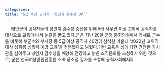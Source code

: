 ```yaml
---
categories: f
title: "5급 이상 공직자 ‘성인지 감수성 UP’"
---
```

&nbsp;&nbsp;&nbsp;&nbsp; 태안군이 공직자들의 성인지 감수성 증진을 위해 5급 사무관 이상 고위직 공직자를 대상으로 교육에 나서 눈길을 끌고 있다.군은 지난 20일 군청 중회의실에서 가세로 군수를 비롯해 부군수와 부서장 등 5급 이상 공직자 40명이 참석한 가운데 ‘2022년 고위직 대상 성희롱·성폭력 예방 교육’을 진행했다고 밝혔다.이번 교육은 성에 대한 건전한 가치관을 심어주고 성인지 감수성을 배양해 건강하고 밝은 조직문화를 조성하기 위한 것으로, 군은 한국여성인권진흥원 소속 장소정 강사를 초청해 공직사회에서의